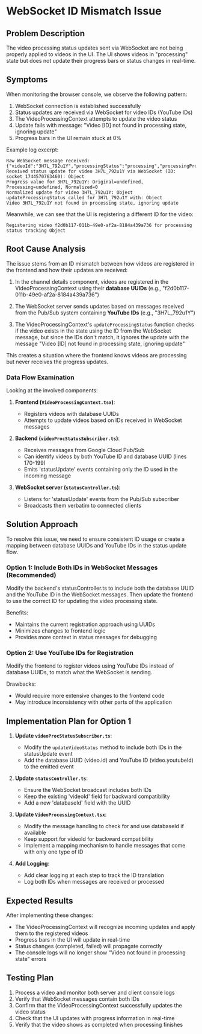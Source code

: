 # WebSocket ID Mismatch Issue

## Problem Description

The video processing status updates sent via WebSocket are not being properly applied to videos in the UI. The UI shows videos in "processing" state but does not update their progress bars or status changes in real-time.

## Symptoms

When monitoring the browser console, we observe the following pattern:

1. WebSocket connection is established successfully
2. Status updates are received via WebSocket for video IDs (YouTube IDs)
3. The VideoProcessingContext attempts to update the video status
4. Update fails with message: "Video [ID] not found in processing state, ignoring update"
5. Progress bars in the UI remain stuck at 0%

Example log excerpt:
```
Raw WebSocket message received: {"videoId":"3H7L_792u1Y","processingStatus":"processing","processingProgress":0,"processingStage":"download"...}
Received status update for video 3H7L_792u1Y via WebSocket (ID: socket_1744570763460): Object
Progress value for 3H7L_792u1Y: Original=undefined, Processing=undefined, Normalized=0
Normalized update for video 3H7L_792u1Y: Object
updateProcessingStatus called for 3H7L_792u1Y with: Object
Video 3H7L_792u1Y not found in processing state, ignoring update
```

Meanwhile, we can see that the UI is registering a different ID for the video:
```
Registering video f2d0b117-011b-49e0-af2a-8184a439a736 for processing status tracking Object
```

## Root Cause Analysis

The issue stems from an ID mismatch between how videos are registered in the frontend and how their updates are received:

1. In the channel details component, videos are registered in the VideoProcessingContext using their **database UUIDs** (e.g., "f2d0b117-011b-49e0-af2a-8184a439a736")

2. The WebSocket server sends updates based on messages received from the Pub/Sub system containing **YouTube IDs** (e.g., "3H7L_792u1Y")

3. The VideoProcessingContext's `updateProcessingStatus` function checks if the video exists in the state using the ID from the WebSocket message, but since the IDs don't match, it ignores the update with the message "Video [ID] not found in processing state, ignoring update"

This creates a situation where the frontend knows videos are processing but never receives the progress updates.

### Data Flow Examination

Looking at the involved components:

1. **Frontend (`VideoProcessingContext.tsx`)**: 
   - Registers videos with database UUIDs
   - Attempts to update videos based on IDs received in WebSocket messages

2. **Backend (`videoProcStatusSubscriber.ts`)**: 
   - Receives messages from Google Cloud Pub/Sub
   - Can identify videos by both YouTube ID and database UUID (lines 170-199)
   - Emits 'statusUpdate' events containing only the ID used in the incoming message

3. **WebSocket server (`statusController.ts`)**: 
   - Listens for 'statusUpdate' events from the Pub/Sub subscriber
   - Broadcasts them verbatim to connected clients

## Solution Approach

To resolve this issue, we need to ensure consistent ID usage or create a mapping between database UUIDs and YouTube IDs in the status update flow.

### Option 1: Include Both IDs in WebSocket Messages (Recommended)

Modify the backend's statusController.ts to include both the database UUID and the YouTube ID in the WebSocket messages. Then update the frontend to use the correct ID for updating the video processing state.

Benefits:
- Maintains the current registration approach using UUIDs
- Minimizes changes to frontend logic
- Provides more context in status messages for debugging

### Option 2: Use YouTube IDs for Registration

Modify the frontend to register videos using YouTube IDs instead of database UUIDs, to match what the WebSocket is sending.

Drawbacks:
- Would require more extensive changes to the frontend code
- May introduce inconsistency with other parts of the application

## Implementation Plan for Option 1

1. **Update `videoProcStatusSubscriber.ts`**:
   - Modify the `updateVideoStatus` method to include both IDs in the statusUpdate event
   - Add the database UUID (video.id) and YouTube ID (video.youtubeId) to the emitted event

2. **Update `statusController.ts`**:
   - Ensure the WebSocket broadcast includes both IDs
   - Keep the existing 'videoId' field for backward compatibility
   - Add a new 'databaseId' field with the UUID

3. **Update `VideoProcessingContext.tsx`**:
   - Modify the message handling to check for and use databaseId if available
   - Keep support for videoId for backward compatibility
   - Implement a mapping mechanism to handle messages that come with only one type of ID

4. **Add Logging**:
   - Add clear logging at each step to track the ID translation
   - Log both IDs when messages are received or processed

## Expected Results

After implementing these changes:
- The VideoProcessingContext will recognize incoming updates and apply them to the registered videos
- Progress bars in the UI will update in real-time
- Status changes (completed, failed) will propagate correctly
- The console logs will no longer show "Video not found in processing state" errors

## Testing Plan

1. Process a video and monitor both server and client console logs
2. Verify that WebSocket messages contain both IDs
3. Confirm that the VideoProcessingContext successfully updates the video status
4. Check that the UI updates with progress information in real-time
5. Verify that the video shows as completed when processing finishes